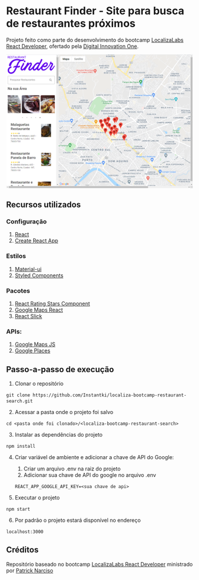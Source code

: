 # Restaurant Finder - Site para busca de restaurantes próximos

Projeto feito como parte do desenvolvimento do bootcamp [LocalizaLabs React Developer](https://digitalinnovation.one/bootcamps/localizalabs-react-developer), ofertado pela [Digital Innovation One](https://digitalinnovation.one/).

![Página inicial](public/github/home.png)

## Recursos utilizados

### Configuração

1. [React](https://pt-br.reactjs.org/)
2. [Create React App](https://create-react-app.dev/)

### Estilos

1. [Material-ui](https://material-ui.com/)
2. [Styled Components](https://styled-components.com/)

### Pacotes

1. [React Rating Stars Component](https://www.npmjs.com/package/react-rating-stars-component)
2. [Google Maps React](https://www.npmjs.com/package/google-maps-react)
3. [React Slick](https://www.npmjs.com/package/react-slick)

### APIs:

1. [Google Maps JS](https://developers.google.com/maps/documentation/javascript/overview?hl=pt-br)
2. [Google Places](https://developers.google.com/maps/documentation/places/web-service/overview?hl=pt-br)

## Passo-a-passo de execução

1. Clonar o repositório

```
git clone https://github.com/Instantki/localiza-bootcamp-restaurant-search.git
```

2. Acessar a pasta onde o projeto foi salvo

```
cd <pasta onde foi clonado>/<localiza-bootcamp-restaurant-search>
```

3. Instalar as dependências do projeto

```
npm install
```

4. Criar variável de ambiente e adicionar a chave de API do Google:

   1. Criar um arquivo .env na raiz do projeto
   2. Adicionar sua chave de API do google no arquivo .env

   ```
   REACT_APP_GOOGLE_API_KEY=<sua chave de api>
   ```

5. Executar o projeto

```
npm start
```

6. Por padrão o projeto estará disponível no endereço

```
localhost:3000
```

## Créditos

Repositório baseado no bootcamp [LocalizaLabs React Developer](https://digitalinnovation.one/bootcamps/localizalabs-react-developer) ministrado por [Patrick Narciso](https://github.com/patrick-narciso)
